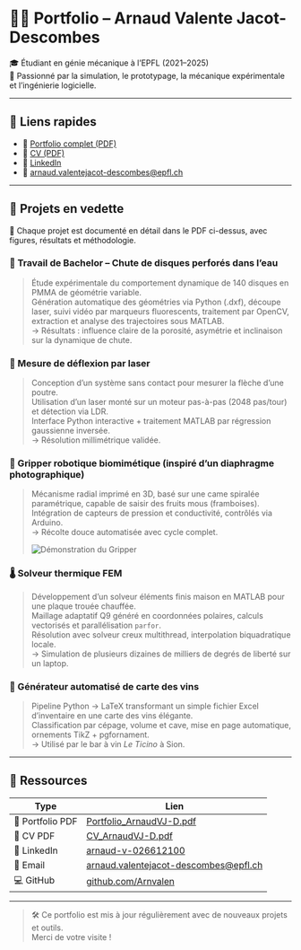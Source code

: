 # 👨‍💻 Portfolio – Arnaud Valente Jacot-Descombes

🎓 Étudiant en génie mécanique à l’EPFL (2021–2025)  
🚀 Passionné par la simulation, le prototypage, la mécanique expérimentale et l’ingénierie logicielle.

---

## 🔗 Liens rapides

- 📄 [Portfolio complet (PDF)](https://raw.githubusercontent.com/Arnvalen/Portfolio/main/Portfolio_ArnaudVJ-D.pdf)
- 📄 [CV (PDF)](https://raw.githubusercontent.com/Arnvalen/Portfolio/main/CV_ArnaudVJ-D.pdf)
- 🔗 [LinkedIn](https://www.linkedin.com/in/arnaud-v-026612100)
- 📧 [arnaud.valentejacot-descombes@epfl.ch](mailto:arnaud.valentejacot-descombes@epfl.ch)

---

## 📁 Projets en vedette

🧠 Chaque projet est documenté en détail dans le PDF ci-dessus, avec figures, résultats et méthodologie.

### 🔬 Travail de Bachelor – Chute de disques perforés dans l’eau
> Étude expérimentale du comportement dynamique de 140 disques en PMMA de géométrie variable.  
> Génération automatique des géométries via Python (.dxf), découpe laser, suivi vidéo par marqueurs fluorescents, traitement par OpenCV, extraction et analyse des trajectoires sous MATLAB.  
> → Résultats : influence claire de la porosité, asymétrie et inclinaison sur la dynamique de chute.

### 📡 Mesure de déflexion par laser
> Conception d’un système sans contact pour mesurer la flèche d’une poutre.  
> Utilisation d’un laser monté sur un moteur pas-à-pas (2048 pas/tour) et détection via LDR.  
> Interface Python interactive + traitement MATLAB par régression gaussienne inversée.  
> → Résolution millimétrique validée.

### 🤖 Gripper robotique biomimétique (inspiré d’un diaphragme photographique)
> Mécanisme radial imprimé en 3D, basé sur une came spiralée paramétrique, capable de saisir des fruits mous (framboises).  
> Intégration de capteurs de pression et conductivité, contrôlés via Arduino.  
> → Récolte douce automatisée avec cycle complet.
>
> ![Démonstration du Gripper](Assets/Gripper.gif)

### 🌡️ Solveur thermique FEM
> Développement d’un solveur éléments finis maison en MATLAB pour une plaque trouée chauffée.  
> Maillage adaptatif Q9 généré en coordonnées polaires, calculs vectorisés et parallélisation `parfor`.  
> Résolution avec solveur creux multithread, interpolation biquadratique locale.  
> → Simulation de plusieurs dizaines de milliers de degrés de liberté sur un laptop.

### 🍷 Générateur automatisé de carte des vins
> Pipeline Python → LaTeX transformant un simple fichier Excel d’inventaire en une carte des vins élégante.  
> Classification par cépage, volume et cave, mise en page automatique, ornements TikZ + pgfornament.  
> → Utilisé par le bar à vin *Le Ticino* à Sion.

---

## 📎 Ressources

| Type | Lien |
|------|------|
| 📄 Portfolio PDF | [Portfolio_ArnaudVJ-D.pdf](https://raw.githubusercontent.com/Arnvalen/Portfolio/main/Portfolio_ArnaudVJ-D.pdf) |
| 📄 CV PDF        | [CV_ArnaudVJ-D.pdf](https://raw.githubusercontent.com/Arnvalen/Portfolio/main/CV_ArnaudVJ-D.pdf) |
| 🔗 LinkedIn      | [arnaud-v-026612100](https://www.linkedin.com/in/arnaud-v-026612100) |
| 📨 Email         | [arnaud.valentejacot-descombes@epfl.ch](mailto:arnaud.valentejacot-descombes@epfl.ch) |
| 💻 GitHub        | [github.com/Arnvalen](https://github.com/Arnvalen) |

---

> 🛠️ Ce portfolio est mis à jour régulièrement avec de nouveaux projets et outils.  
> Merci de votre visite !
